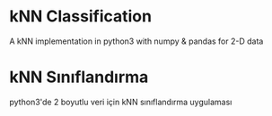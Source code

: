 # kNN Classification
A kNN implementation in python3 with numpy & pandas for 2-D data

# kNN Sınıflandırma

python3'de 2 boyutlu veri için kNN sınıflandırma uygulaması
